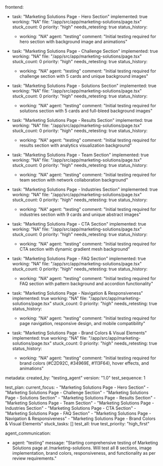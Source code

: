 frontend:
  - task: "Marketing Solutions Page - Hero Section"
    implemented: true
    working: "NA"
    file: "/app/src/app/marketing-solutions/page.tsx"
    stuck_count: 0
    priority: "high"
    needs_retesting: true
    status_history:
      - working: "NA"
        agent: "testing"
        comment: "Initial testing required for hero section with background image and animations"

  - task: "Marketing Solutions Page - Challenge Section"
    implemented: true
    working: "NA"
    file: "/app/src/app/marketing-solutions/page.tsx"
    stuck_count: 0
    priority: "high"
    needs_retesting: true
    status_history:
      - working: "NA"
        agent: "testing"
        comment: "Initial testing required for challenge section with 5 cards and unique background images"

  - task: "Marketing Solutions Page - Solutions Section"
    implemented: true
    working: "NA"
    file: "/app/src/app/marketing-solutions/page.tsx"
    stuck_count: 0
    priority: "high"
    needs_retesting: true
    status_history:
      - working: "NA"
        agent: "testing"
        comment: "Initial testing required for solutions section with 5 cards and full-bleed background images"

  - task: "Marketing Solutions Page - Results Section"
    implemented: true
    working: "NA"
    file: "/app/src/app/marketing-solutions/page.tsx"
    stuck_count: 0
    priority: "high"
    needs_retesting: true
    status_history:
      - working: "NA"
        agent: "testing"
        comment: "Initial testing required for results section with analytics visualization background"

  - task: "Marketing Solutions Page - Team Section"
    implemented: true
    working: "NA"
    file: "/app/src/app/marketing-solutions/page.tsx"
    stuck_count: 0
    priority: "high"
    needs_retesting: true
    status_history:
      - working: "NA"
        agent: "testing"
        comment: "Initial testing required for team section with network collaboration background"

  - task: "Marketing Solutions Page - Industries Section"
    implemented: true
    working: "NA"
    file: "/app/src/app/marketing-solutions/page.tsx"
    stuck_count: 0
    priority: "high"
    needs_retesting: true
    status_history:
      - working: "NA"
        agent: "testing"
        comment: "Initial testing required for industries section with 9 cards and unique abstract images"

  - task: "Marketing Solutions Page - CTA Section"
    implemented: true
    working: "NA"
    file: "/app/src/app/marketing-solutions/page.tsx"
    stuck_count: 0
    priority: "high"
    needs_retesting: true
    status_history:
      - working: "NA"
        agent: "testing"
        comment: "Initial testing required for CTA section with dynamic gradient mesh background"

  - task: "Marketing Solutions Page - FAQ Section"
    implemented: true
    working: "NA"
    file: "/app/src/app/marketing-solutions/page.tsx"
    stuck_count: 0
    priority: "high"
    needs_retesting: true
    status_history:
      - working: "NA"
        agent: "testing"
        comment: "Initial testing required for FAQ section with pattern background and accordion functionality"

  - task: "Marketing Solutions Page - Navigation & Responsiveness"
    implemented: true
    working: "NA"
    file: "/app/src/app/marketing-solutions/page.tsx"
    stuck_count: 0
    priority: "high"
    needs_retesting: true
    status_history:
      - working: "NA"
        agent: "testing"
        comment: "Initial testing required for page navigation, responsive design, and mobile compatibility"

  - task: "Marketing Solutions Page - Brand Colors & Visual Elements"
    implemented: true
    working: "NA"
    file: "/app/src/app/marketing-solutions/page.tsx"
    stuck_count: 0
    priority: "high"
    needs_retesting: true
    status_history:
      - working: "NA"
        agent: "testing"
        comment: "Initial testing required for brand colors (#C2D92C, #34969E, #113F64), hover effects, and animations"

metadata:
  created_by: "testing_agent"
  version: "1.0"
  test_sequence: 1

test_plan:
  current_focus:
    - "Marketing Solutions Page - Hero Section"
    - "Marketing Solutions Page - Challenge Section"
    - "Marketing Solutions Page - Solutions Section"
    - "Marketing Solutions Page - Results Section"
    - "Marketing Solutions Page - Team Section"
    - "Marketing Solutions Page - Industries Section"
    - "Marketing Solutions Page - CTA Section"
    - "Marketing Solutions Page - FAQ Section"
    - "Marketing Solutions Page - Navigation & Responsiveness"
    - "Marketing Solutions Page - Brand Colors & Visual Elements"
  stuck_tasks: []
  test_all: true
  test_priority: "high_first"

agent_communication:
  - agent: "testing"
    message: "Starting comprehensive testing of Marketing Solutions page at /marketing-solutions. Will test all 8 sections, image implementation, brand colors, responsiveness, and functionality as per review requirements."